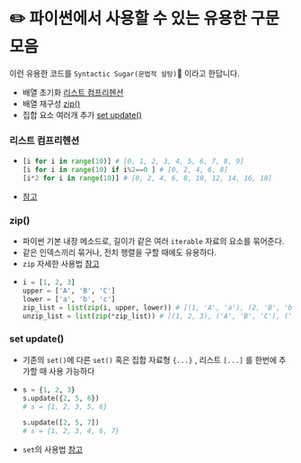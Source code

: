 # ✏️ 파이썬에서 사용할 수 있는 유용한 구문 모음

이런 유용한 코드를 `Syntactic Sugar(문법적 설탕)`🍬 이라고 한답니다.

- 배열 초기화 [리스트 컴프리헨션](https://github.com/da-in/algorithm-study/blob/main/✨%20효과%20만점%20코딩테스트%20Cheat%20Sheet!/✏️%20파이썬에서%20사용할%20수%20있는%20유용한%20구문%20모음.md#리스트컴프리헨션)
- 배열 재구성 [zip()](https://github.com/da-in/algorithm-study/blob/main/✨%20효과%20만점%20코딩테스트%20Cheat%20Sheet!/✏️%20파이썬에서%20사용할%20수%20있는%20유용한%20구문%20모음.md#zip)
- 집합 요소 여러개 추가 [set update()](https://github.com/da-in/algorithm-study/blob/main/✨%20효과%20만점%20코딩테스트%20Cheat%20Sheet!/✏️%20파이썬에서%20사용할%20수%20있는%20유용한%20구문%20모음.md#set-update)

### 리스트 컴프리헨션

- ```python
  [i for i in range(10)] # [0, 1, 2, 3, 4, 5, 6, 7, 8, 9]
  [i for i in range(10) if i%2==0 ] # [0, 2, 4, 6, 8]
  [i*2 for i in range(10)] # [0, 2, 4, 6, 8, 10, 12, 14, 16, 18]
  ```
- [참고](https://www.w3schools.com/python/python_lists_comprehension.asp)

### zip()

- 파이썬 기본 내장 메소드로, 길이가 같은 여러 `iterable` 자료의 요소를 묶어준다.
- 같은 인덱스끼리 묶거나, 전치 행렬을 구할 때에도 유용하다.
- `zip` 자세한 사용법 [참고](https://www.daleseo.com/python-zip/)
- ```python
  i = [1, 2, 3]
  upper = ['A', 'B', 'C']
  lower = ['a', 'b', 'c']
  zip_list = list(zip(i, upper, lower)) # [(1, 'A', 'a'), (2, 'B', 'b'), (3, 'C', 'c')]
  unzip_list = list(zip(*zip_list)) # [(1, 2, 3), ('A', 'B', 'C'), ('a', 'b', 'c')]
  ```

### set update()

- 기존의 `set()`에 다른 `set()` 혹은 집합 자료형 `{...}` , 리스트 `[...]` 를 한번에 추가할 때 사용 가능하다
- ```python
  s = {1, 2, 3}
  s.update({2, 5, 6})
  # s = {1, 2, 3, 5, 6}
  
  s.update([2, 5, 7])
  # s = {1, 2, 3, 4, 6, 7}
  ```
- `set`의 사용법 [참고](https://wikidocs.net/1015)  

